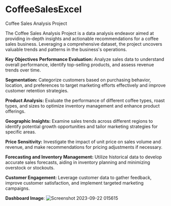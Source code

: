 # CoffeeSalesExcel
Coffee Sales Analysis Project

The Coffee Sales Analysis Project is a data analysis endeavor aimed at providing in-depth insights and actionable recommendations for a coffee sales business. Leveraging a comprehensive dataset, the project uncovers valuable trends and patterns in the business's operations.

**Key Objectives**
**Performance Evaluation:** Analyze sales data to understand overall performance, identify top-selling products, and assess revenue trends over time.

**Segmentation:** Categorize customers based on purchasing behavior, location, and preferences to target marketing efforts effectively and improve customer retention strategies.

**Product Analysis:** Evaluate the performance of different coffee types, roast types, and sizes to optimize inventory management and enhance product offerings.

**Geographic Insights:** Examine sales trends across different regions to identify potential growth opportunities and tailor marketing strategies for specific areas.

**Price Sensitivity:** Investigate the impact of unit price on sales volume and revenue, and make recommendations for pricing adjustments if necessary.

**Forecasting and Inventory Management:** Utilize historical data to develop accurate sales forecasts, aiding in inventory planning and minimizing overstock or stockouts.

**Customer Engagement:** Leverage customer data to gather feedback, improve customer satisfaction, and implement targeted marketing campaigns.


**Dashboard Image**:
![Screenshot 2023-09-22 015615](https://github.com/lawanyaarora/CoffeeSalesExcel/assets/88465845/7f8a98f1-49bc-4ccc-b6b2-d3c724d16700)
